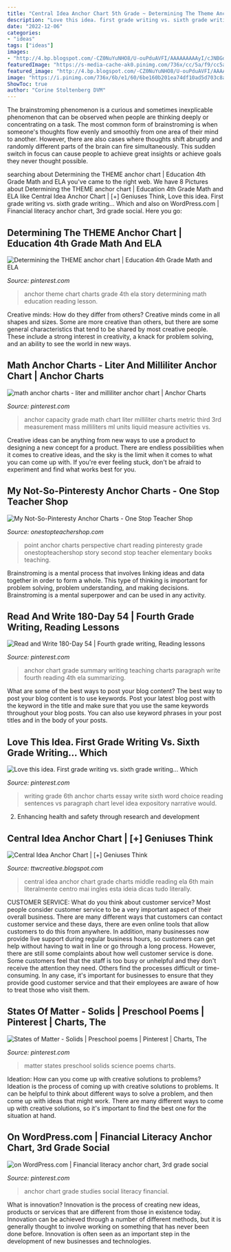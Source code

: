 ```yaml
---
title: "Central Idea Anchor Chart 5th Grade ~ Determining The Theme Anchor Chart"
description: "Love this idea. first grade writing vs. sixth grade writing... which"
date: "2022-12-06"
categories:
- "ideas"
tags: ["ideas"]
images:
- "http://4.bp.blogspot.com/-CZ0NuYuNHO8/U-ouPduAVFI/AAAAAAAAAyI/cJNBGdTGGJs/s1600/Reading%2B5.png"
featuredImage: "https://s-media-cache-ak0.pinimg.com/736x/cc/5a/f9/cc5af97423c8209de51fc8a0cae463f1.jpg"
featured_image: "http://4.bp.blogspot.com/-CZ0NuYuNHO8/U-ouPduAVFI/AAAAAAAAAyI/cJNBGdTGGJs/s1600/Reading%2B5.png"
image: "https://i.pinimg.com/736x/6b/e1/60/6be160b201ea74df10ad5d703c8aa233--math-anchor-charts-math-charts.jpg?b=t"
ShowToc: true
author: "Corine Stoltenberg DVM"
---
```



The brainstroming phenomenon is a curious and sometimes inexplicable phenomenon that can be observed when people are thinking deeply or concentrating on a task. The most common form of brainstroming is when someone's thoughts flow evenly and smoothly from one area of their mind to another. However, there are also cases where thoughts shift abruptly and randomly different parts of the brain can fire simultaneously. This sudden switch in focus can cause people to achieve great insights or achieve goals they never thought possible.

	

		
searching about Determining the THEME anchor chart | Education 4th Grade Math and ELA you've came to the right web. We have 8 Pictures about Determining the THEME anchor chart | Education 4th Grade Math and ELA like Central Idea Anchor Chart | [+] Geniuses Think, Love this idea. First grade writing vs. sixth grade writing... Which and also on WordPress.com | Financial literacy anchor chart, 3rd grade social. Here you go:
		
    
## Determining The THEME Anchor Chart | Education 4th Grade Math And ELA

<img loading=lazy src="https://s-media-cache-ak0.pinimg.com/736x/cc/5a/f9/cc5af97423c8209de51fc8a0cae463f1.jpg" onerror="this.onerror=null;this.src='https://tse3.mm.bing.net/th?id=OIP.3BnzkQ-zINUqipIO6d4BeQHaJ3&amp;pid=15.1';" alt="Determining the THEME anchor chart | Education 4th Grade Math and ELA">

_Source: pinterest.com_

>anchor theme chart charts grade 4th ela story determining math education reading lesson. 

	

Creative minds: How do they differ from others?
Creative minds come in all shapes and sizes. Some are more creative than others, but there are some general characteristics that tend to be shared by most creative people. These include a strong interest in creativity, a knack for problem solving, and an ability to see the world in new ways.

    
## Math Anchor Charts - Liter And Milliliter Anchor Chart | Anchor Charts

<img loading=lazy src="https://i.pinimg.com/736x/6b/e1/60/6be160b201ea74df10ad5d703c8aa233--math-anchor-charts-math-charts.jpg?b=t" onerror="this.onerror=null;this.src='https://tse1.mm.bing.net/th?id=OIP.qDKRvW4ZzkPmTMZA1rOG5gHaJK&amp;pid=15.1';" alt="math anchor charts - liter and milliliter anchor chart | Anchor Charts">

_Source: pinterest.com_

>anchor capacity grade math chart liter milliliter charts metric third 3rd measurement mass milliliters ml units liquid measure activities vs. 

	

Creative ideas can be anything from new ways to use a product to designing a new concept for a product. There are endless possibilities when it comes to creative ideas, and the sky is the limit when it comes to what you can come up with. If you're ever feeling stuck, don't be afraid to experiment and find what works best for you.

    
## My Not-So-Pinteresty Anchor Charts - One Stop Teacher Shop

<img loading=lazy src="http://4.bp.blogspot.com/-CZ0NuYuNHO8/U-ouPduAVFI/AAAAAAAAAyI/cJNBGdTGGJs/s1600/Reading%2B5.png" onerror="this.onerror=null;this.src='https://tse2.mm.bing.net/th?id=OIP.yuzPtiSl6pN6HSoP2uV2vQHaJ4&amp;pid=15.1';" alt="My Not-So-Pinteresty Anchor Charts - One Stop Teacher Shop">

_Source: onestopteachershop.com_

>point anchor charts perspective chart reading pinteresty grade onestopteachershop story second stop teacher elementary books teaching. 

	

Brainstroming is a mental process that involves linking ideas and data together in order to form a whole. This type of thinking is important for problem solving, problem understanding, and making decisions. Brainstroming is a mental superpower and can be used in any activity.

    
## Read And Write 180-Day 54 | Fourth Grade Writing, Reading Lessons

<img loading=lazy src="https://i.pinimg.com/originals/df/51/57/df515707fa30758881224b213c955c4a.jpg" onerror="this.onerror=null;this.src='https://tse2.mm.bing.net/th?id=OIP.AL8088Cb1ZceBQjCmjZc-wHaJ4&amp;pid=15.1';" alt="Read and Write 180-Day 54 | Fourth grade writing, Reading lessons">

_Source: pinterest.com_

>anchor chart grade summary writing teaching charts paragraph write fourth reading 4th ela summarizing. 

	

What are some of the best ways to post your blog content?
The best way to post your blog content is to use keywords. Post your latest blog post with the keyword in the title and make sure that you use the same keywords throughout your blog posts. You can also use keyword phrases in your post titles and in the body of your posts.

    
## Love This Idea. First Grade Writing Vs. Sixth Grade Writing... Which

<img loading=lazy src="https://i.pinimg.com/originals/24/29/7b/24297bd499c48c137eeffc7df536660b.jpg" onerror="this.onerror=null;this.src='https://tse3.mm.bing.net/th?id=OIP.gDoj2okKa7hVlbwPVzQjMQHaKu&amp;pid=15.1';" alt="Love this idea. First grade writing vs. sixth grade writing... Which">

_Source: pinterest.com_

>writing grade 6th anchor charts essay write sixth word choice reading sentences vs paragraph chart level idea expository narrative would. 

	

2. Enhancing health and safety through research and development 

    
## Central Idea Anchor Chart | [+] Geniuses Think

<img loading=lazy src="https://i.pinimg.com/736x/4a/51/99/4a51999726401fee9508547a678ac386.jpg" onerror="this.onerror=null;this.src='https://tse2.mm.bing.net/th?id=OIP.Wt6gbcV5lXclS7Z2ypGoBAHaKd&amp;pid=15.1';" alt="Central Idea Anchor Chart | [+] Geniuses Think">

_Source: ttwcreative.blogspot.com_

>central idea anchor chart grade charts middle reading ela 6th main literalmente centro mai ingles esta ideia dicas tudo literally. 

	

CUSTOMER SERVICE: What do you think about customer service?
Most people consider customer service to be a very important aspect of their overall business. There are many different ways that customers can contact customer service and these days, there are even online tools that allow customers to do this from anywhere. In addition, many businesses now provide live support during regular business hours, so customers can get help without having to wait in line or go through a long process.
However, there are still some complaints about how well customer service is done. Some customers feel that the staff is too busy or unhelpful and they don't receive the attention they need. Others find the processes difficult or time-consuming. In any case, it's important for businesses to ensure that they provide good customer service and that their employees are aware of how to treat those who visit them.

    
## States Of Matter - Solids | Preschool Poems | Pinterest | Charts, The

<img loading=lazy src="https://s-media-cache-ak0.pinimg.com/736x/c7/91/c3/c791c3ada91daf12119787c9c31ff639.jpg" onerror="this.onerror=null;this.src='https://tse3.mm.bing.net/th?id=OIP.OZuDnWTwi2jzNe109uwMPwHaJ3&amp;pid=15.1';" alt="States of Matter - Solids | Preschool poems | Pinterest | Charts, The">

_Source: pinterest.com_

>matter states preschool solids science poems charts. 

	

Ideation: How can you come up with creative solutions to problems?
Ideation is the process of coming up with creative solutions to problems. It can be helpful to think about different ways to solve a problem, and then come up with ideas that might work. There are many different ways to come up with creative solutions, so it's important to find the best one for the situation at hand.

    
## On WordPress.com | Financial Literacy Anchor Chart, 3rd Grade Social

<img loading=lazy src="https://i.pinimg.com/originals/56/8b/6d/568b6d12053e28643ab1aa999b75078f.jpg" onerror="this.onerror=null;this.src='https://tse2.mm.bing.net/th?id=OIP.YP4P9Z-CYVAlu2nvt39rbQHaJ4&amp;pid=15.1';" alt="on WordPress.com | Financial literacy anchor chart, 3rd grade social">

_Source: pinterest.com_

>anchor chart grade studies social literacy financial. 

	

What is innovation?
Innovation is the process of creating new ideas, products or services that are different from those in existence today. Innovation can be achieved through a number of different methods, but it is generally thought to involve working on something that has never been done before. Innovation is often seen as an important step in the development of new businesses and technologies.

